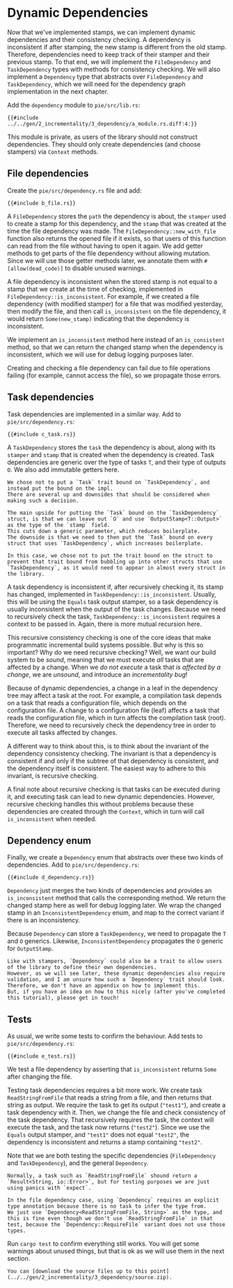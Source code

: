 # Dynamic Dependencies

Now that we've implemented stamps, we can implement dynamic dependencies and their consistency checking.
A dependency is inconsistent if after stamping, the new stamp is different from the old stamp.
Therefore, dependencies need to keep track of their stamper and their previous stamp.
To that end, we will implement the `FileDependency` and `TaskDependency` types with methods for consistency checking.
We will also implement a `Dependency` type that abstracts over `FileDependency` and `TaskDependency`, which we will need for the dependency graph implementation in the next chapter.

Add the `dependency` module to `pie/src/lib.rs`:

```rust,customdiff
{{#include ../../gen/2_incrementality/3_dependency/a_module.rs.diff:4:}}
```

This module is private, as users of the library should not construct dependencies.
They should only create dependencies (and choose stampers) via `Context` methods.

## File dependencies

Create the `pie/src/dependency.rs` file and add:

```rust,
{{#include b_file.rs}}
```

A `FileDependency` stores the `path` the dependency is about, the `stamper` used to create a stamp for this dependency, and the `stamp` that was created at the time the file dependency was made.
The `FileDependency::new_with_file` function also returns the opened file if it exists, so that users of this function can read from the file without having to open it again.
We add getter methods to get parts of the file dependency without allowing mutation.
Since we will use those getter methods later, we annotate them with `#[allow(dead_code)]` to disable unused warnings.

A file dependency is inconsistent when the stored stamp is not equal to a stamp that we create at the time of checking, implemented in `FileDependency::is_inconsistent`.
For example, if we created a file dependency (with modified stamper) for a file that was modified yesterday, then modify the file, and then call `is_inconsistent` on the file dependency, it would return `Some(new_stamp)` indicating that the dependency is inconsistent.

We implement an `is_inconsistent` method here instead of an `is_consistent` method, so that we can return the changed stamp when the dependency is inconsistent, which we will use for debug logging purposes later.

Creating and checking a file dependency can fail due to file operations failing (for example, cannot access the file), so we propagate those errors.

## Task dependencies

Task dependencies are implemented in a similar way.
Add to `pie/src/dependency.rs`:

```rust,
{{#include c_task.rs}}
```

A `TaskDependency` stores the `task` the dependency is about, along with its `stamper` and `stamp` that is created when the dependency is created.
Task dependencies are generic over the type of tasks `T`, and their type of outputs `O`.
We also add immutable getters here.

```admonish info title="Trait bounds on structs" collapsible=true
We chose not to put a `Task` trait bound on `TaskDependency`, and instead put the bound on the impl.
There are several up and downsides that should be considered when making such a decision.

The main upside for putting the `Task` bound on the `TaskDependency` struct, is that we can leave out `O` and use `OutputStamp<T::Output>` as the type of the `stamp` field.
This cuts down a generic parameter, which reduces boilerplate.
The downside is that we need to then put the `Task` bound on every struct that uses `TaskDependency`, which increases boilerplate.

In this case, we chose not to put the trait bound on the struct to prevent that trait bound from bubbling up into other structs that use `TaskDependency`, as it would need to appear in almost every struct in the library.
```

A task dependency is inconsistent if, after recursively checking it, its stamp has changed, implemented in `TaskDependency::is_inconsistent`.
Usually, this will be using the `Equals` task output stamper, so a task dependency is usually inconsistent when the output of the task changes.
Because we need to recursively check the task, `TaskDependency::is_inconsistent` requires a context to be passed in.
Again, there is more mutual recursion here.

This recursive consistency checking is one of the core ideas that make programmatic incremental build systems possible.
But why is this so important? Why do we need recursive checking?
Well, we want our build system to be *sound*, meaning that we must execute *all* tasks that are affected by a change.
When we *do not execute* a task that *is affected by a change*, we are *unsound*, and introduce an *incrementality bug*! 

Because of dynamic dependencies, a change in a leaf in the dependency tree may affect a task at the root.
For example, a compilation task depends on a task that reads a configuration file, which depends on the configuration file.
A change to a configuration file (leaf) affects a task that reads the configuration file, which in turn affects the compilation task (root).
Therefore, we need to recursively check the dependency tree in order to execute all tasks affected by changes.

A different way to think about this, is to think about the invariant of the dependency consistency checking.
The invariant is that a dependency is consistent if and only if the subtree of that dependency is consistent, and the dependency itself is consistent.
The easiest way to adhere to this invariant, is recursive checking.

A final note about recursive checking is that tasks can be executed during it, and executing task can lead to new dynamic dependencies.
However, recursive checking handles this without problems because these dependencies are created through the `Context`, which in turn will call `is_inconsistent` when needed.

## Dependency enum

Finally, we create a `Dependency` enum that abstracts over these two kinds of dependencies.
Add to `pie/src/dependency.rs`:

```rust,
{{#include d_dependency.rs}}
```

`Dependency` just merges the two kinds of dependencies and provides an `is_inconsistent` method that calls the corresponding method.
We return the changed stamp here as well for debug logging later.
We wrap the changed stamp in an `InconsistentDependency` enum, and map to the correct variant if there is an inconsistency.

Because `Dependency` can store a `TaskDependency`, we need to propagate the `T` and `O` generics.
Likewise, `InconsistentDependency` propagates the `O` generic for `OutputStamp`.

```admonish info title="User-defined dependencies" collapsible=true
Like with stampers, `Dependency` could also be a trait to allow users of the library to define their own dependencies.
However, as we will see later, these dynamic dependencies also require validation, and I am unsure how such a `Dependency` trait should look.
Therefore, we don't have an appendix on how to implement this.
But, if you have an idea on how to this nicely (after you've completed this tutorial), please get in touch! 
```

## Tests

As usual, we write some tests to confirm the behaviour.
Add tests to `pie/src/dependency.rs`:

```rust,
{{#include e_test.rs}}
```

We test a file dependency by asserting that `is_inconsistent` returns `Some` after changing the file.

Testing task dependencies requires a bit more work.
We create task `ReadStringFromFile` that reads a string from a file, and then returns that string as output.
We require the task to get its output (`"test1"`), and create a task dependency with it.
Then, we change the file and check consistency of the task dependency.
That recursively requires the task, the context will execute the task, and the task now returns (`"test2"`).
Since we use the `Equals` output stamper, and `"test1"` does not equal `"test2"`, the dependency is inconsistent and returns a stamp containing `"test2"`.

Note that we are both testing the specific dependencies (`FileDependency` and `TaskDependency`), and the general `Dependency`.

```admonish
Normally, a task such as `ReadStringFromFile` shound return a `Result<String, io::Error>`, but for testing purposes we are just using panics with `expect`.

In the file dependency case, using `Dependency` requires an explicit type annotation because there is no task to infer the type from.
We just use `Dependency<ReadStringFromFile, String>` as the type, and this is fine even though we don't use `ReadStringFromFile` in that test, because the `Dependency::RequireFile` variant does not use those types. 
```

Run `cargo test` to confirm everything still works.
You will get some warnings about unused things, but that is ok as we will use them in the next section.

```admonish example title="Download source code" collapsible=true
You can [download the source files up to this point](../../gen/2_incrementality/3_dependency/source.zip).
```
